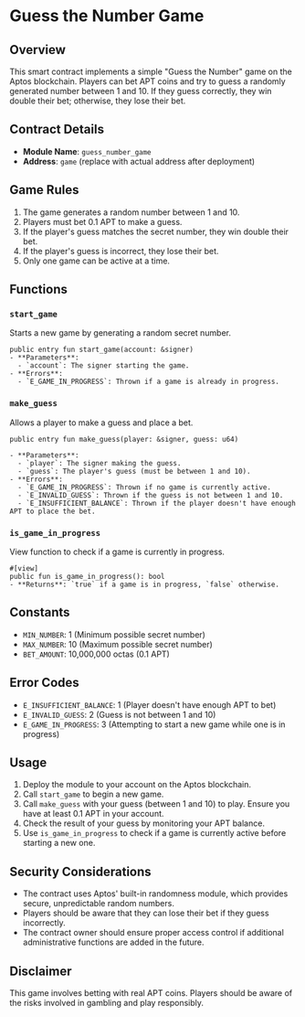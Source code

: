 # Guess the Number Game

## Overview

This smart contract implements a simple "Guess the Number" game on the Aptos blockchain. Players can bet APT coins and try to guess a randomly generated number between 1 and 10. If they guess correctly, they win double their bet; otherwise, they lose their bet.

## Contract Details

- **Module Name**: `guess_number_game`
- **Address**: `game` (replace with actual address after deployment)

## Game Rules

1. The game generates a random number between 1 and 10.
2. Players must bet 0.1 APT to make a guess.
3. If the player's guess matches the secret number, they win double their bet.
4. If the player's guess is incorrect, they lose their bet.
5. Only one game can be active at a time.

## Functions

### `start_game`

Starts a new game by generating a random secret number.

```
public entry fun start_game(account: &signer)
- **Parameters**:
  - `account`: The signer starting the game.
- **Errors**:
  - `E_GAME_IN_PROGRESS`: Thrown if a game is already in progress.
```

### `make_guess`

Allows a player to make a guess and place a bet.



```
public entry fun make_guess(player: &signer, guess: u64)

- **Parameters**:
  - `player`: The signer making the guess.
  - `guess`: The player's guess (must be between 1 and 10).
- **Errors**:
  - `E_GAME_IN_PROGRESS`: Thrown if no game is currently active.
  - `E_INVALID_GUESS`: Thrown if the guess is not between 1 and 10.
  - `E_INSUFFICIENT_BALANCE`: Thrown if the player doesn't have enough APT to place the bet.
```

### `is_game_in_progress`

View function to check if a game is currently in progress.

```
#[view]
public fun is_game_in_progress(): bool
- **Returns**: `true` if a game is in progress, `false` otherwise.
```
## Constants

- `MIN_NUMBER`: 1 (Minimum possible secret number)
- `MAX_NUMBER`: 10 (Maximum possible secret number)
- `BET_AMOUNT`: 10,000,000 octas (0.1 APT)

## Error Codes

- `E_INSUFFICIENT_BALANCE`: 1 (Player doesn't have enough APT to bet)
- `E_INVALID_GUESS`: 2 (Guess is not between 1 and 10)
- `E_GAME_IN_PROGRESS`: 3 (Attempting to start a new game while one is in progress)

## Usage

1. Deploy the module to your account on the Aptos blockchain.
2. Call `start_game` to begin a new game.
3. Call `make_guess` with your guess (between 1 and 10) to play. Ensure you have at least 0.1 APT in your account.
4. Check the result of your guess by monitoring your APT balance.
5. Use `is_game_in_progress` to check if a game is currently active before starting a new one.

## Security Considerations

- The contract uses Aptos' built-in randomness module, which provides secure, unpredictable random numbers.
- Players should be aware that they can lose their bet if they guess incorrectly.
- The contract owner should ensure proper access control if additional administrative functions are added in the future.

## Disclaimer

This game involves betting with real APT coins. Players should be aware of the risks involved in gambling and play responsibly.
